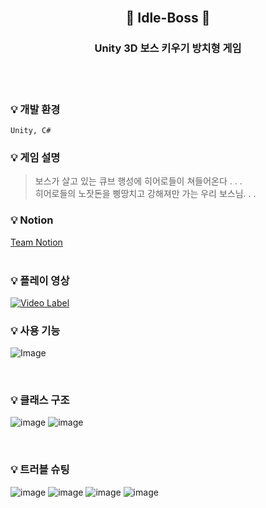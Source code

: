 <br/>

## <p align="center">  👾 Idle-Boss 👾 

### <p align="center"> Unity 3D 보스 키우기 방치형 게임 </p> 

<br/>
<br/>

### :bulb: 개발 환경
```
Unity, C#
```
### :bulb: 게임 설명

> 보스가 살고 있는 큐브 행성에 히어로들이 쳐들어온다 . . .  
히어로들의 노잣돈을 삥땅치고 강해져만 가는 우리 보스님. . .
> 

### :bulb: Notion    
[Team Notion](https://teamsparta.notion.site/Z1-ce7f9790aa424f2c89cc06ca71a237bb)  
<br/>

### :bulb: 플레이 영상
[![Video Label](http://img.youtube.com/vi/RaC-uk-1UJQ/0.jpg)](https://www.youtube.com/watch?v=RaC-uk-1UJQ)
<br/>

### :bulb: 사용 기능
![Image](https://github.com/A1-ZZon/Idle-Boss-Public/assets/43170505/cd9e336a-9784-44ca-a6ce-cd183ce02a1c)

<br/>

### :bulb: 클래스 구조
![image](https://github.com/A1-ZZon/Idle-Boss-Public/assets/43170505/c9d7014b-5745-4f41-b7ac-71376c0aa24e)
![image](https://github.com/A1-ZZon/Idle-Boss-Public/assets/43170505/3410c77f-0249-4209-a682-63441f2f96c4)

<br/>

### :bulb: 트러블 슈팅
![image](https://github.com/A1-ZZon/.github/assets/43170505/0837ec04-e30e-4332-9309-f1c662eb873a)
![image](https://github.com/A1-ZZon/.github/assets/43170505/d5631c8a-f4f2-4066-99d5-dabfe3346d08)
![image](https://github.com/A1-ZZon/.github/assets/43170505/3ee5d2dc-d579-4508-a05f-89f9c767cc94)
![image](https://github.com/A1-ZZon/.github/assets/43170505/643da7ee-a801-4c00-b973-abbf44a5b9f1)








